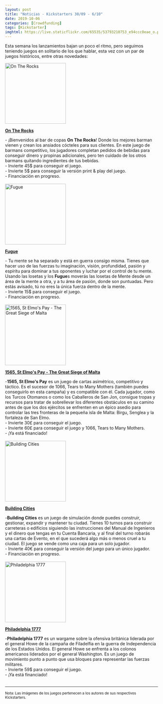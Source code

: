 ```yaml
---
layout: post
title: "Noticias - Kickstarters 30/09 - 6/10"
date: 2019-10-06
categories: [Crowdfunding]
tags: [Kickstarter]
imghtml: https://live.staticflickr.com/65535/53793210753_e94ccc0eae_o.png
---
```


Esta semana los lanzamientos bajan un poco el ritmo, pero seguimos teniendo 
juegos en solitario de los que hablar, esta vez con un par de juegos 
históricos, entre otras novedades: 

<div class="row">
    <div class="col-md-3">
        <img width="200" height="200"
            src="https://ksr-ugc.imgix.net/assets/026/646/734/7443323698f896c0cdf2f9b5b47f5903_original.png?ixlib=rb-2.1.0&w=680&fit=max&v=1569731116&auto=format&gif-q=50&lossless=true&s=f13ee335840c9cd3641422983d9cf9a7"
            class="img-thumbnail" alt="On The Rocks">
    </div>
    <div class="col-md-9">
        <p>
            <a target="_blank" 
                href="https://www.kickstarter.com/projects/pentreegames/on-the-rocks-4?ref=mazmorreoensolitario">
            <strong>On The Rocks</strong>
            </a>
        </p>
            - ¡Bienvenidos al bar de copas <strong>On The Rocks</strong>! Donde
	     los mejores barman vienen y crean los ansiados cócteles para
	     sus clientes. En este juego de barmans competitivo, los jugadores
	     completan pedidos de bebidas para conseguir dinero y propinas
	     adicionales, pero ten cuidado de los otros barmans quitando
	     ingredientes de tus bebidas.
            <br>
           - Invierte 45$ para conseguir el juego.
           <br>
           - Invierte 5$ para conseguir la versión print & play del juego.
           <br>
           - Financiación en progreso.
    </div>
</div>
<br>

<div class="row">
    <div class="col-md-3">
        <img width="200" height="200"
            src="https://ksr-ugc.imgix.net/assets/026/579/627/c8b9c0ba9ebd76d61c15d7c77c63b0ea_original.png?ixlib=rb-2.1.0&w=680&fit=max&v=1569269564&auto=format&gif-q=50&lossless=true&s=a5f7452f8af19bdc9c79475ad4c54e79"
            class="img-thumbnail" alt="Fugue">
    </div>
    <div class="col-md-9">
        <p>
            <a target="_blank" 
                href="https://www.kickstarter.com/projects/adamglass/fugue-0?ref=mazmorreoensolitario">
            <strong>Fugue</strong>
            </a>
        </p>
            - Tu mente se ha separado y está en guerra consigo misma.
	    Tienes que hacer uso de las fuerzas tu imaginación, visión,
	    profundidad, pasión y espíritu para dominar a tus oponentes y
	    luchar por el control de tu mente.
	    Usando las losetas y los <strong>Fugue</strong>s moverás las
	    losetas de Mente desde un área de la mente a otra, y a tu área
	    de pasión, donde son puntuadas. Pero estás avisado, tú no eres
	    la única fuerza dentro de la mente.
            <br>
           - Invierte 15$ para conseguir el juego.
           <br>
           - Financiación en progreso.
    </div>
</div>
<br>

<div class="row">
    <div class="col-md-3">
        <img width="200" height="200"
            src="https://ksr-ugc.imgix.net/assets/026/660/442/49336a7df9673246b5379293c9e1f277_original.jpg?ixlib=rb-2.1.0&w=680&fit=max&v=1569846477&auto=format&gif-q=50&q=92&s=ba37c6ba3ad6c5c3556bb79c2e56aaeb"
            class="img-thumbnail" alt="1565, St Elmo's Pay - The Great Siege of Malta">
    </div>
    <div class="col-md-9">
        <p>
            <a target="_blank" 
                href="https://www.kickstarter.com/projects/tristanhall/1565-st-elmos-pay-the-card-game-of-war-and-history?ref=mazmorreoensolitario">
            <strong>1565, St Elmo's Pay - The Great Siege of Malta</strong>
            </a>
        </p>
            -<strong>1565, St Elmo's Pay</strong> es un juego de cartas
            asimétrico, competitivo y táctico. Es el sucesor de 1066, Tears to
            Many Mothers (también puedes conseguirlo en esta campaña)
            y es compatible con él. Cada jugador, como los Turcos
            Otomanos o como los Caballeros de San Jon, consigue tropas y
            recursos para tratar de sobrellevar los diferentes obstáculos en su
            camino antes de que los dos ejércitos se enfrenten en un épico
            asedio para controlar las tres fronteras de la pequeña isla de
            Malta: Birgu, Senglea y la fortaleza de San Elmo.
            <br>
           - Invierte 30£ para conseguir el juego.
           <br>
           - Invierte 60£ para conseguir el juego y 1066, Tears to
            Many Mothers.
           <br>
           - ¡Ya está financiado!
    </div>
</div>
<br>

<div class="row">
    <div class="col-md-3">
        <img width="200" height="200"
            src="https://ksr-ugc.imgix.net/assets/026/110/719/75d62c4a1cc75ef9e342378b3e21a1a8_original.jpg?ixlib=rb-2.1.0&w=680&fit=max&v=1565588388&auto=format&gif-q=50&q=92&s=4a5f74b9f98a30055e81389d20fc57f9"
            class="img-thumbnail" alt="Building Cities">
    </div>
    <div class="col-md-9">
        <p>
            <a target="_blank" 
                href="https://www.kickstarter.com/projects/midiandesign/building-cities?ref=mazmorreoensolitario">
            <strong>Building Cities</strong>
            </a>
        </p>
            -<strong>Building Cities</strong> es un juego de simulación donde
            puedes construir, gestionar, expandir y mantener tu ciudad. Tienes
            10 turnos para construir carreteras o edificios siguiendo las
            instrucciones del Manual de Ingenieros y el dinero que tengas en tu
            Cuenta Bancaria, y al final del turno robarás una cartas de Evento,
            en el que sucederá algo más o menos cruel a tu ciudad. El juego se
            vende como una caja para un solo jugador.
            <br>
           - Invierte 40€ para conseguir la versión del juego para un único
           jugador.
           <br>
           - Financiación en progreso.
    </div>
</div>
<br>


<div class="row">
    <div class="col-md-3">
        <img width="200" height="200"
            src="https://ksr-ugc.imgix.net/assets/026/669/963/fcff1868491a4c8ce04a29ce3d229c7d_original.jpg?ixlib=rb-2.1.0&w=680&fit=max&v=1569895335&auto=format&gif-q=50&q=92&s=a69f1033eaab7680afce5db6e11ca468"
            class="img-thumbnail" alt="Philadelphia 1777">
    </div>
    <div class="col-md-9">
        <p>
            <a target="_blank" 
                href="https://www.kickstarter.com/projects/1456271622/philadelphia-1777?ref=mazmorreoensolitario">
            <strong>Philadelphia 1777</strong>
            </a>
        </p>
            -<strong>Philadelphia 1777</strong> es un wargame sobre la ofensiva
            británica liderada por el general Howe de la campaña de Filadelfia
            en la guerra de Independencia de los Estados Unidos. El general
            Howe se enfrenta a los colonos americanos liderados por el general
            Washington.  Es un juego de movimiento punto a punto que usa
            bloques para representar las fuerzas militares.
            <br>
           - Invierte 59$ para conseguir el juego.
           <br>
           - ¡Ya está financiado!
    </div>
</div>
<br>


<hr>

<small>Nota: Las imágenes de los juegos pertenecen a los autores de sus
respectivos Kickstarters.</small>

